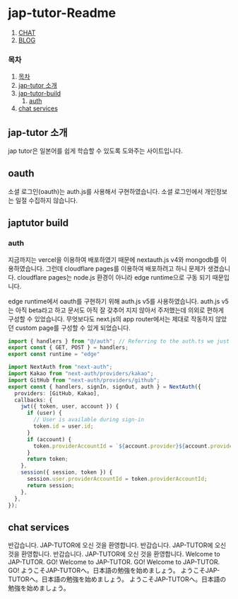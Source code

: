 # jap-tutor-Readme

1. [CHAT](/chat)
1. [BLOG](/blog)

### 목차
1. [목차](#목차)
1. [jap-tutor 소개](#jap-tutor-소개)
1. [jap-tutor-build](#japtutor-build)
    1. [auth](#auth)
1. [chat services](#chat-services)

## jap-tutor 소개
jap tutor은 일본어를 쉽게 학습할 수 있도록 도와주는 사이트입니다. 

## oauth
소셜 로그인(oauth)는 auth.js를 사용해서 구현하였습니다. 소셜 로그인에서 개인정보는 일절 수집하지 않습니다. 

## japtutor build

### auth
지금까지는 vercel을 이용하여 배포하였기 때문에 nextauth.js v4와 mongodb를 이용하였습니다. 그런데 cloudflare pages를 이용하여 배포하려고 하니 문제가 생겼습니다. cloudflare pages는 node.js 환경이 아니라 edge runtime으로 구동 되기 때문입니다. 

edge runtime에서 oauth를 구현하기 위해 auth.js v5를 사용하였습니다. auth.js v5는 아직 beta라고 하고 문서도 아직 잘 갖추어 지지 않아서 주저했는데 의외로 편하게 구성할 수 있었습니다. 무엇보다도 next.js의 app router에서는 제대로 작동하지 않았던 custom page를 구성할 수 있게 되었습니다. 

```typescript
import { handlers } from "@/auth"; // Referring to the auth.ts we just created
export const { GET, POST } = handlers;
export const runtime = "edge" 
```

```typescript
import NextAuth from "next-auth";
import Kakao from "next-auth/providers/kakao";
import GitHub from "next-auth/providers/github";
export const { handlers, signIn, signOut, auth } = NextAuth({
  providers: [GitHub, Kakao],
  callbacks: {
    jwt({ token, user, account }) {
      if (user) {
        // User is available during sign-in
        token.id = user.id;
      }
      if (account) {
        token.providerAccountId = `${account.provider}${account.providerAccountId}`;
      }
      return token;
    },
    session({ session, token }) {
      session.user.providerAccountId = token.providerAccountId;
      return session;
    },
  },
});

```

## chat services

반갑습니다. JAP-TUTOR에 오신 것을 환영합니다.
반갑습니다. JAP-TUTOR에 오신 것을 환영합니다.
반갑습니다. JAP-TUTOR에 오신 것을 환영합니다.
Welcome to JAP-TUTOR. GO!
Welcome to JAP-TUTOR. GO!
Welcome to JAP-TUTOR. GO!
ようこそJAP-TUTORへ。日本語の勉強を始めましょう。
ようこそJAP-TUTORへ。日本語の勉強を始めましょう。
ようこそJAP-TUTORへ。日本語の勉強を始めましょう。

